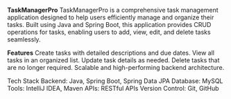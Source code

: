 **TaskManagerPro**
TaskManagerPro is a comprehensive task management application designed to help users efficiently manage and organize their tasks. Built using Java and Spring Boot, this application provides CRUD operations for tasks, enabling users to add, view, edit, and delete tasks seamlessly.

**Features**
Create tasks with detailed descriptions and due dates.
View all tasks in an organized list.
Update task details as needed.
Delete tasks that are no longer required.
Scalable and high-performing backend architecture.

Tech Stack
Backend: Java, Spring Boot, Spring Data JPA
Database: MySQL
Tools: IntelliJ IDEA, Maven
APIs: RESTful APIs
Version Control: Git, GitHub
